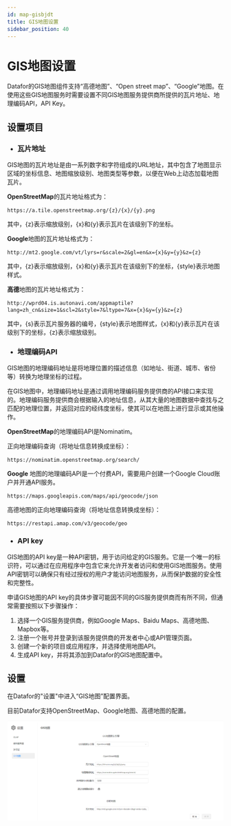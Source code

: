 ```yaml
---
id: map-gisbjdt
title: GIS地图设置
sidebar_position: 40
---
```

# GIS地图设置

Datafor的GIS地图组件支持“高德地图”、“Open street map”、“Google”地图。在使用这些GIS地图服务时需要设置不同GIS地图服务提供商所提供的瓦片地址、地理编码API，API Key。

## 设置项目

- ### 瓦片地址

GIS地图的瓦片地址是由一系列数字和字符组成的URL地址，其中包含了地图显示区域的坐标信息、地图缩放级别、地图类型等参数，以便在Web上动态加载地图瓦片。

**OpenStreetMap**的瓦片地址格式为：

```
https://a.tile.openstreetmap.org/{z}/{x}/{y}.png
```

其中，{z}表示缩放级别，{x}和{y}表示瓦片在该级别下的坐标。

**Google**地图的瓦片地址格式为：

```
http://mt2.google.com/vt/lyrs=r&scale=2&gl=en&x={x}&y={y}&z={z}
```

其中，{z}表示缩放级别，{x}和{y}表示瓦片在该级别下的坐标，{style}表示地图样式。

**高德**地图的瓦片地址格式为：

```
http://wprd04.is.autonavi.com/appmaptile?lang=zh_cn&size=1&scl=2&style=7&ltype=7&x={x}&y={y}&z={z}
```

其中，{s}表示瓦片服务器的编号，{style}表示地图样式，{x}和{y}表示瓦片在该级别下的坐标，{z}表示缩放级别。

- ### 地理编码API

GIS地图的地理编码地址是将地理位置的描述信息（如地址、街道、城市、省份等）转换为地理坐标的过程。

在GIS地图中，地理编码地址是通过调用地理编码服务提供商的API接口来实现的。地理编码服务提供商会根据输入的地址信息，从其大量的地图数据中查找与之匹配的地理位置，并返回对应的经纬度坐标，使其可以在地图上进行显示或其他操作。

**OpenStreetMap**的地理编码API是Nominatim。

正向地理编码查询（将地址信息转换成坐标）：

```
https://nominatim.openstreetmap.org/search/
```

**Google** 地图的地理编码API是一个付费API，需要用户创建一个Google Cloud账户并开通API服务。

```
https://maps.googleapis.com/maps/api/geocode/json
```

高德地图的正向地理编码查询（将地址信息转换成坐标）：

```
https://restapi.amap.com/v3/geocode/geo
```

- ### API key

GIS地图的API key是一种API密钥，用于访问给定的GIS服务。它是一个唯一的标识符，可以通过在应用程序中包含它来允许开发者访问和使用GIS地图服务。使用API密钥可以确保只有经过授权的用户才能访问地图服务，从而保护数据的安全性和完整性。

申请GIS地图的API key的具体步骤可能因不同的GIS服务提供商而有所不同，但通常需要按照以下步骤操作：

1. 选择一个GIS服务提供商，例如Google Maps、Baidu Maps、高德地图、Mapbox等。
2. 注册一个账号并登录到该服务提供商的开发者中心或API管理页面。
3. 创建一个新的项目或应用程序，并选择使用地图API。
4. 生成API key，并将其添加到Datafor的GIS地图配置中。

## 设置

在Datafor的"设置"中进入“GIS地图”配置界面。

目前Datafor支持OpenStreetMap、Google地图、高德地图的配置。

![1681827437853](../../../static/img/datafor/visualizer/1681827437853.png)

<!--Datafo服务器会缓存页面查询到的地理编码（地理坐标信息），你也可以在设置界面通过点击”清空地理编码缓存“ 按钮清除缓存的地理坐标信息。-->
